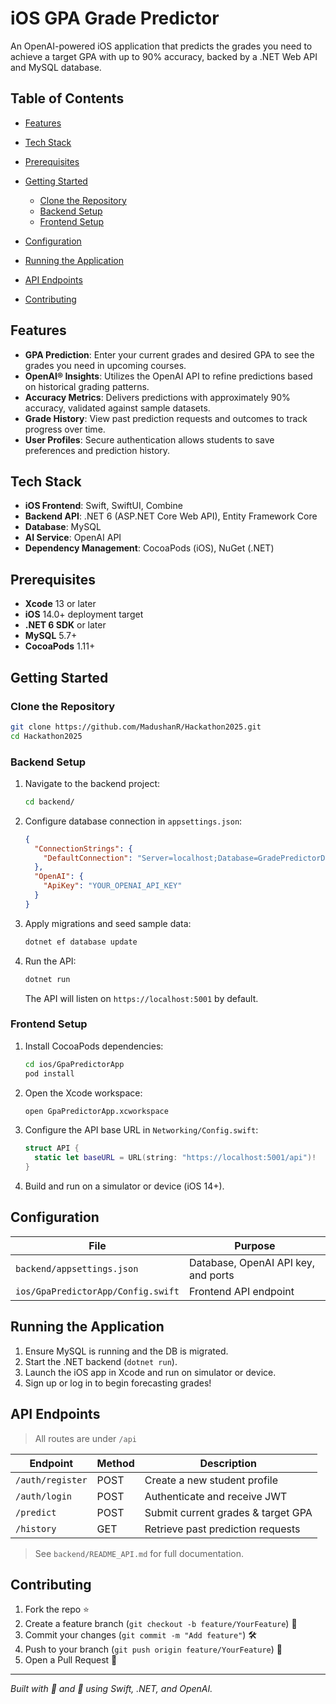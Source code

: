 # iOS GPA Grade Predictor

An OpenAI-powered iOS application that predicts the grades you need to achieve a target GPA with up to 90% accuracy, backed by a .NET Web API and MySQL database.

## Table of Contents

* [Features](#features)
* [Tech Stack](#tech-stack)
* [Prerequisites](#prerequisites)
* [Getting Started](#getting-started)

  * [Clone the Repository](#clone-the-repository)
  * [Backend Setup](#backend-setup)
  * [Frontend Setup](#frontend-setup)
* [Configuration](#configuration)
* [Running the Application](#running-the-application)
* [API Endpoints](#api-endpoints)
* [Contributing](#contributing)

## Features

* **GPA Prediction**: Enter your current grades and desired GPA to see the grades you need in upcoming courses.
* **OpenAI® Insights**: Utilizes the OpenAI API to refine predictions based on historical grading patterns.
* **Accuracy Metrics**: Delivers predictions with approximately 90% accuracy, validated against sample datasets.
* **Grade History**: View past prediction requests and outcomes to track progress over time.
* **User Profiles**: Secure authentication allows students to save preferences and prediction history.

## Tech Stack

* **iOS Frontend**: Swift, SwiftUI, Combine
* **Backend API**: .NET 6 (ASP.NET Core Web API), Entity Framework Core
* **Database**: MySQL
* **AI Service**: OpenAI API
* **Dependency Management**: CocoaPods (iOS), NuGet (.NET)

## Prerequisites

* **Xcode** 13 or later
* **iOS** 14.0+ deployment target
* **.NET 6 SDK** or later
* **MySQL** 5.7+
* **CocoaPods** 1.11+

## Getting Started

### Clone the Repository

```bash
git clone https://github.com/MadushanR/Hackathon2025.git
cd Hackathon2025
```

### Backend Setup

1. Navigate to the backend project:

   ```bash
   cd backend/
   ```
2. Configure database connection in `appsettings.json`:

   ```json
   {
     "ConnectionStrings": {
       "DefaultConnection": "Server=localhost;Database=GradePredictorDb;User=<username>;Password=<password>;"
     },
     "OpenAI": {
       "ApiKey": "YOUR_OPENAI_API_KEY"
     }
   }
   ```
3. Apply migrations and seed sample data:

   ```bash
   dotnet ef database update
   ```
4. Run the API:

   ```bash
   dotnet run
   ```

   The API will listen on `https://localhost:5001` by default.

### Frontend Setup

1. Install CocoaPods dependencies:

   ```bash
   cd ios/GpaPredictorApp
   pod install
   ```
2. Open the Xcode workspace:

   ```bash
   open GpaPredictorApp.xcworkspace
   ```
3. Configure the API base URL in `Networking/Config.swift`:

   ```swift
   struct API {
     static let baseURL = URL(string: "https://localhost:5001/api")!
   }
   ```
4. Build and run on a simulator or device (iOS 14+).

## Configuration

| File                               | Purpose                             |
| ---------------------------------- | ----------------------------------- |
| `backend/appsettings.json`         | Database, OpenAI API key, and ports |
| `ios/GpaPredictorApp/Config.swift` | Frontend API endpoint               |

## Running the Application

1. Ensure MySQL is running and the DB is migrated.
2. Start the .NET backend (`dotnet run`).
3. Launch the iOS app in Xcode and run on simulator or device.
4. Sign up or log in to begin forecasting grades!

## API Endpoints

> All routes are under `/api`

| Endpoint         | Method | Description                        |
| ---------------- | ------ | ---------------------------------- |
| `/auth/register` | POST   | Create a new student profile       |
| `/auth/login`    | POST   | Authenticate and receive JWT       |
| `/predict`       | POST   | Submit current grades & target GPA |
| `/history`       | GET    | Retrieve past prediction requests  |

> See `backend/README_API.md` for full documentation.

## Contributing

1. Fork the repo ⭐️
2. Create a feature branch (`git checkout -b feature/YourFeature`) 🔀
3. Commit your changes (`git commit -m "Add feature"`) 🛠️
4. Push to your branch (`git push origin feature/YourFeature`) 🚀
5. Open a Pull Request 🔎

---

*Built with 🚀 and 🤖 using Swift, .NET, and OpenAI.*

